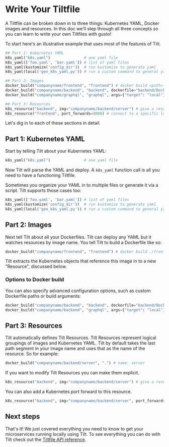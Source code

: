 # Write Your Tiltfile

A Tiltfile can be broken down in to three things: Kubernetes YAML, Docker images and resources. In this doc we'll step through all three concepts so you can learn to write your own Tiltfiles with gusto!

To start here's an illustrative example that uses most of the features of Tilt.

```python
## Part 1: Kubernetes YAML
k8s_yaml("k8s.yaml")               # one yaml file
k8s_yaml(['foo.yaml', 'bar.yaml']) # list of yaml files
k8s_yaml(kustomize('config_dir'))  # run kustomize to generate yaml
k8s_yaml(local('gen_k8s_yaml.py')) # run a custom command to general yaml

## Part 2: Images
docker_build("companyname/frontend", "frontend") # docker build <path>
docker_build("companyname/backend", "backend", dockerfile="backend/Dockerfile.dev") # docker build with specific Dockerfile
docker_build("companyname/graphql", "graphql", args={"target": "local"} # docker build with build args

## Part 3: Resources
k8s_resource("backend", img="companyname/backend/server") # give a resource a name that's different than the base name of the image
k8s_resource("frontend", port_forwards=9000) # connect to a specific local port
```

Let's dig in to each of these sections in detail.

## Part 1: Kubernetes YAML
Start  by telling Tilt about your Kubernetes YAML:

```python
k8s_yaml("k8s.yaml")               # one yaml file
```

Now Tilt will parse the YAML and deploy. A `k8s_yaml` function call is all you need to have a functioning Tiltfile.

Sometimes you organize your YAML in to multiple files or generate it via a script. Tilt supports those cases too:

```python
k8s_yaml(['foo.yaml', 'bar.yaml']) # list of yaml files
k8s_yaml(kustomize('config_dir'))  # run kustomize to generate yaml
k8s_yaml(local('gen_k8s_yaml.py')) # run a custom command to general yaml
```

## Part 2: Images
Next tell Tilt about all your Dockerfiles. Tilt can deploy any YAML but it watches resources by image name. You tell Tilt to build a Dockerfile like so:

```python
docker_build("companyname/frontend", "frontend") # docker build ./frontend
```

Tilt extracts the Kubernetes objects that reference this image in to a new "Resource", discussed below.

### Options to Docker build
You can also specify advanced configuration options, such as custom Dockerfile paths or build arguments:
```python
docker_build("companyname/backend", "backend", dockerfile="backend/Dockerfile.dev") # docker build with specific Dockerfile
docker_build("companyname/backend", "graphql", args={"target": "local"} # docker build with build args
```

## Part 3: Resources
Tilt automatically defines Tilt Resources. Tilt Resources represent logical groupings of images and Kubernetes YAML. Tilt by default takes the last path segment in your image name and uses that as the name of the resource. So for example:

```python
docker_build("companyname/backend/server", ".") # name: server
```

If you want to modify Tilt Resources you can make them explicit.

```python
k8s_resource("backend", img="companyname/backend/server") # give a resource a name that's different than the base name of the image
```

You can also add a Kubernetes port forward to this resource.

```python
k8s_resource("backend", img="companyname/backend/server", port_forwards=9000) # connect to a specific local port
```

## Next steps
That's it! We just covered everything you need to know to get your microservices running locally using Tilt. To see everything you can do with Tilt check out the [Tiltfile API reference](api.html).

